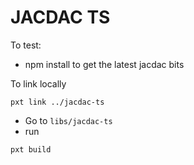 # JACDAC TS

To test:

* npm install to get the latest jacdac bits

To link locally

    pxt link ../jacdac-ts

* Go to ``libs/jacdac-ts``
* run

```
pxt build
```